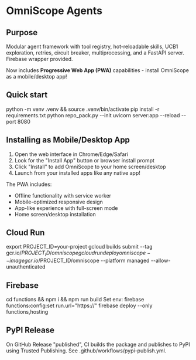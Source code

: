 OmniScope Agents
================

Purpose
-------
Modular agent framework with tool registry, hot-reloadable skills, UCB1 exploration, retries, circuit breaker, multiprocessing, and a FastAPI server. Firebase wrapper provided.

Now includes **Progressive Web App (PWA)** capabilities - install OmniScope as a mobile/desktop app!

Quick start
-----------
python -m venv .venv && source .venv/bin/activate
pip install -r requirements.txt
python repo_pack.py --init
uvicorn server:app --reload --port 8080

Installing as Mobile/Desktop App
--------------------------------
1. Open the web interface in Chrome/Edge/Safari
2. Look for the "Install App" button or browser install prompt
3. Click "Install" to add OmniScope to your home screen/desktop
4. Launch from your installed apps like any native app!

The PWA includes:
- Offline functionality with service worker
- Mobile-optimized responsive design
- App-like experience with full-screen mode
- Home screen/desktop installation

Cloud Run
---------
export PROJECT_ID=your-project
gcloud builds submit --tag gcr.io/$PROJECT_ID/omniscope
gcloud run deploy omniscope --image gcr.io/$PROJECT_ID/omniscope --platform managed --allow-unauthenticated

Firebase
--------
cd functions && npm i && npm run build
Set env: firebase functions:config:set run.url="https://<cloud-run-url>"
firebase deploy --only functions,hosting

PyPI Release
------------
On GitHub Release "published", CI builds the package and publishes to PyPI using Trusted Publishing. See .github/workflows/pypi-publish.yml.